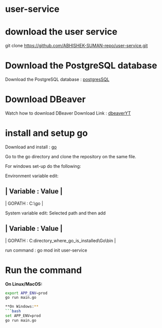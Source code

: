 # user-service

# download the user service
git clone https://github.com/ABHISHEK-SUMAN-repo/user-service.git

# Download the PostgreSQL database

Download the PostgreSQL database : [postgresSQL](https://www.postgresql.org/download/)

# Download DBeaver

Watch how to download DBeaver
Download Link : [dbeaverYT](https://youtu.be/0BOjD6H9Uos?si=2NrD1rD0z8qJlL5z/)

# install and setup go

Download and install  : [go](https://go.dev/doc/install)

Go to the go directory and clone the repository on the same file.

For windows set-up do the following:

Environment variable edit:

| Variable  :  Value |
---------------------
| GOPATH    :  C:\go |  

System variable edit: Selected path and then add 

| Variable  :  Value |
---------------------
| GOPATH    :  C:directory_where_go_is_installed\Go\bin |

run command : go mod init user-service

# Run the command
**On Linux/MacOS:**
```bash
export APP_ENV=prod
go run main.go

**On Windows:**
```bash
set APP_ENV=prod
go run main.go

